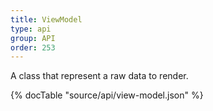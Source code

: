 ```yaml
---
title: ViewModel
type: api
group: API
order: 253
---
```

A class that represent a raw data to render.

{% docTable "source/api/view-model.json" %}


